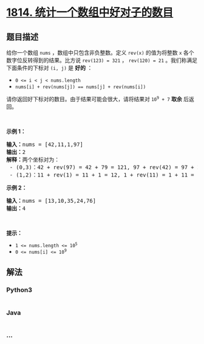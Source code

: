 # [1814. 统计一个数组中好对子的数目](https://leetcode-cn.com/problems/count-nice-pairs-in-an-array)



## 题目描述

<!-- 这里写题目描述 -->

<p>给你一个数组 <code>nums</code> ，数组中只包含非负整数。定义 <code>rev(x)</code> 的值为将整数 <code>x</code> 各个数字位反转得到的结果。比方说 <code>rev(123) = 321</code> ， <code>rev(120) = 21</code> 。我们称满足下面条件的下标对 <code>(i, j)</code> 是 <strong>好的</strong> ：</p>

<ul>
	<li><code>0 &lt;= i &lt; j &lt; nums.length</code></li>
	<li><code>nums[i] + rev(nums[j]) == nums[j] + rev(nums[i])</code></li>
</ul>

<p>请你返回好下标对的数目。由于结果可能会很大，请将结果对 <code>10<sup>9</sup> + 7</code> <b>取余</b> 后返回。</p>

<p> </p>

<p><strong>示例 1：</strong></p>

<pre><b>输入：</b>nums = [42,11,1,97]
<b>输出：</b>2
<b>解释：</b>两个坐标对为：
 - (0,3)：42 + rev(97) = 42 + 79 = 121, 97 + rev(42) = 97 + 24 = 121 。
 - (1,2)：11 + rev(1) = 11 + 1 = 12, 1 + rev(11) = 1 + 11 = 12 。
</pre>

<p><strong>示例 2：</strong></p>

<pre><b>输入：</b>nums = [13,10,35,24,76]
<b>输出：</b>4
</pre>

<p> </p>

<p><strong>提示：</strong></p>

<ul>
	<li><code>1 &lt;= nums.length &lt;= 10<sup>5</sup></code></li>
	<li><code>0 &lt;= nums[i] &lt;= 10<sup>9</sup></code></li>
</ul>


## 解法

<!-- 这里可写通用的实现逻辑 -->

<!-- tabs:start -->

### **Python3**

<!-- 这里可写当前语言的特殊实现逻辑 -->

```python

```

### **Java**

<!-- 这里可写当前语言的特殊实现逻辑 -->

```java

```

### **...**

```

```

<!-- tabs:end -->
